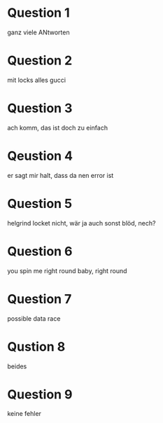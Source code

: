 # Question 1

ganz viele ANtworten

# Question 2

mit locks alles gucci

# Question 3

ach komm, das ist doch zu einfach

# Qeustion 4

er sagt mir halt, dass da nen error ist

# Question 5

helgrind locket nicht, wär ja auch sonst blöd, nech?

# Question 6

you spin me right round baby, right round

# Question 7

possible data race

# Qustion 8

beides

# Question 9

keine fehler